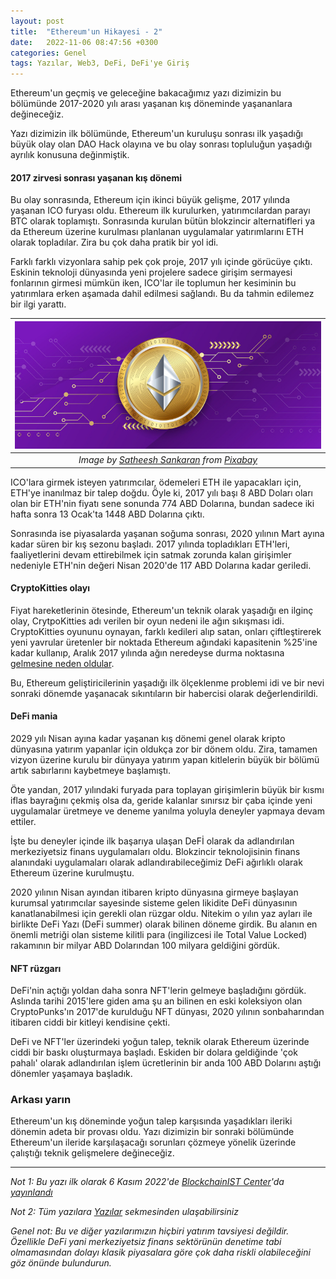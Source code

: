 ```yaml
---
layout: post
title:  "Ethereum'un Hikayesi - 2"
date:   2022-11-06 08:47:56 +0300
categories: Genel
tags: Yazılar, Web3, DeFi, DeFi'ye Giriş
---
```


Ethereum'un geçmiş ve geleceğine bakacağımız yazı dizimizin bu bölümünde 2017-2020 yılı arası yaşanan kış döneminde yaşananlara değineceğiz. 

Yazı dizimizin ilk bölümünde, Ethereum'un kuruluşu sonrası ilk yaşadığı büyük olay olan DAO Hack olayına ve bu olay sonrası topluluğun yaşadığı ayrılık konusuna değinmiştik. 

#### 2017 zirvesi sonrası yaşanan kış dönemi

Bu olay sonrasında, Ethereum için ikinci büyük gelişme, 2017 yılında yaşanan ICO furyası oldu. Ethereum ilk kurulurken, yatırımcılardan parayı BTC olarak toplamıştı. Sonrasında kurulan bütün blokzincir alternatifleri ya da Ethereum üzerine kurulması planlanan uygulamalar yatırımlarını ETH olarak topladılar. Zira bu çok daha pratik bir yol idi. 

Farklı farklı vizyonlara sahip pek çok proje, 2017 yılı içinde görücüye çıktı. Eskinin teknoloji dünyasında yeni projelere sadece girişim sermayesi fonlarının girmesi mümkün iken, ICO'lar ile toplumun her kesiminin bu yatırımlara erken aşamada dahil edilmesi sağlandı. Bu da tahmin edilemez bir ilgi yarattı. 

| ![ethereum_2](/assets/ethereum-6928106_800.jpg)|
|:--:| 
| *Image by [Satheesh Sankaran](https://pixabay.com/users/satheeshsankaran-11196627/) from [Pixabay](https://pixabay.com/)*|

ICO'lara girmek isteyen yatırımcılar, ödemeleri ETH ile yapacakları için, ETH'ye inanılmaz bir talep doğdu. Öyle ki, 2017 yılı başı 8 ABD Doları oları olan bir ETH'nin fiyatı sene sonunda 774 ABD Dolarına, bundan sadece iki hafta sonra 13 Ocak'ta 1448 ABD Dolarına çıktı. 

Sonrasında ise piyasalarda yaşanan soğuma sonrası, 2020 yılının Mart ayına kadar süren bir kış sezonu başladı. 2017 yılında topladıkları ETH'leri, faaliyetlerini devam ettirebilmek için satmak zorunda kalan girişimler nedeniyle ETH'nin değeri Nisan 2020'de 117 ABD Dolarına kadar geriledi. 

#### CryptoKitties olayı

Fiyat hareketlerinin ötesinde, Ethereum'un teknik olarak yaşadığı en ilginç olay, CrytpoKitties adı verilen bir oyun nedeni ile ağın sıkışması idi. CryptoKitties oyununu oynayan, farklı kedileri alıp satan, onları çiftleştirerek yeni yavrular üretenler bir noktada Ethereum ağındaki kapasitenin %25'ine kadar kullanıp, Aralık 2017 yılında ağın neredeyse durma noktasına [gelmesine neden oldular](https://www.bbc.com/news/technology-42237162). 

Bu, Ethereum geliştiricilerinin yaşadığı ilk ölçeklenme problemi idi ve bir nevi sonraki dönemde yaşanacak sıkıntıların bir habercisi olarak değerlendirildi. 

#### DeFi mania

2029 yılı Nisan ayına kadar yaşanan kış dönemi genel olarak kripto dünyasına yatırım yapanlar için oldukça zor bir dönem oldu. Zira, tamamen vizyon üzerine kurulu bir dünyaya yatırım yapan kitlelerin büyük bir bölümü artık sabırlarını kaybetmeye başlamıştı. 

Öte yandan, 2017 yılındaki furyada para toplayan girişimlerin büyük bir kısmı iflas bayrağını çekmiş olsa da, geride kalanlar sınırsız bir çaba içinde yeni uygulamalar üretmeye ve deneme yanılma yoluyla deneyler yapmaya devam ettiler. 

İşte bu deneyler içinde ilk başarıya ulaşan DeFİ olarak da adlandırılan merkeziyetsiz finans uygulamaları oldu. Blokzincir teknolojisinin finans alanındaki uygulamaları olarak adlandırabileceğimiz DeFi ağırlıklı olarak Ethereum üzerine kurulmuştu. 

2020 yılının Nisan ayından itibaren kripto dünyasına girmeye başlayan kurumsal yatırımcılar sayesinde sisteme gelen likidite DeFi dünyasının kanatlanabilmesi için gerekli olan rüzgar oldu. Nitekim o yılın yaz ayları ile birlikte DeFi Yazı (DeFi summer) olarak bilinen döneme girdik. Bu alanın en önemli metriği olan sisteme kilitli para (ingilizcesi ile Total Value Locked) rakamının bir milyar ABD Dolarından 100 milyara geldiğini gördük. 

#### NFT rüzgarı

DeFi'nin açtığı yoldan daha sonra NFT'lerin gelmeye başladığını gördük. Aslında tarihi 2015'lere giden ama şu an bilinen en eski koleksiyon olan CryptoPunks'ın 2017'de kurulduğu NFT dünyası, 2020 yılının sonbaharından itibaren ciddi bir kitleyi kendisine çekti. 

DeFi ve NFT'ler üzerindeki yoğun talep, teknik olarak Ethereum üzerinde ciddi bir baskı oluşturmaya başladı. Eskiden bir dolara geldiğinde 'çok pahalı' olarak adlandırılan işlem ücretlerinin bir anda 100 ABD Dolarını aştığı dönemler yaşamaya başladık. 

### Arkası yarın

Ethereum'un kış döneminde yoğun talep karşısında yaşadıkları ileriki dönemin adeta bir provası oldu. Yazı dizimizin bir sonraki bölümünde Ethereum'un ileride karşılaşacağı sorunları çözmeye yönelik üzerinde çalıştığı teknik gelişmelere değineceğiz. 

---

*Not 1: Bu yazı ilk olarak 6 Kasım 2022'de [BlockchainIST Center](https://medium.com/blockchainist-center)'da [yayınlandı]()*

*Not 2: Tüm yazılara [Yazılar](/articles/) sekmesinden ulaşabilirsiniz*

*Genel not: Bu ve diğer yazılarımızın hiçbiri yatırım tavsiyesi değildir. Özellikle DeFi yani merkeziyetsiz finans sektörünün denetime tabi olmamasından dolayı klasik piyasalara göre çok daha riskli olabileceğini göz önünde bulundurun.* 
